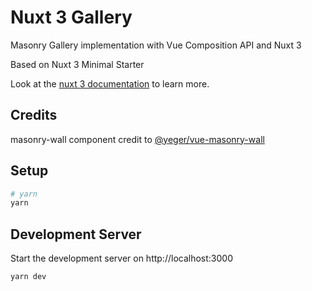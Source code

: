 # Nuxt 3 Gallery 

Masonry Gallery implementation with Vue Composition API and Nuxt 3

Based on Nuxt 3 Minimal Starter

Look at the [nuxt 3 documentation](https://v3.nuxtjs.org) to learn more.

## Credits

masonry-wall component credit to [@yeger/vue-masonry-wall](https://github.com/DerYeger/vue-masonry-wall)


## Setup


```bash
# yarn
yarn
```

## Development Server

Start the development server on http://localhost:3000

```bash
yarn dev
```
